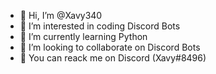 - 👋 Hi, I’m @Xavy340
- 👀 I’m interested in coding Discord Bots
- 🌱 I’m currently learning Python
- 💞️ I’m looking to collaborate on Discord Bots
- 📮 You can reack me on Discord (Xavy#8496)

<!---
Xavy340/Xavy340 is a ✨ special ✨ repository because its `README.md` (this file) appears on your GitHub profile.
You can click the Preview link to take a look at your changes.
--->
